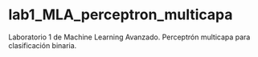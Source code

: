 # lab1_MLA_perceptron_multicapa
Laboratorio 1 de Machine Learning Avanzado. Perceptrón multicapa para clasificación binaria.
